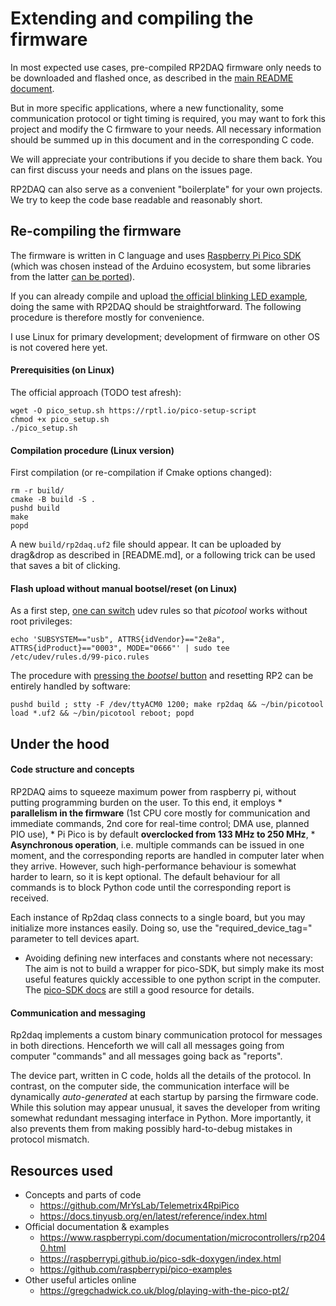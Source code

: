 # Extending and compiling the firmware 

In most expected use cases, pre-compiled RP2DAQ firmware only needs to be downloaded and flashed once, as described in the [main README document](README.md).

But in more specific applications, where a new functionality, some communication protocol or tight timing is required, you may want to fork this project and modify the C firmware to your needs. All necessary information should be summed up in this document and in the corresponding C code.

We will appreciate your contributions if you decide to share them back. You can first discuss your needs and plans on the issues page.

RP2DAQ can also serve as a convenient "boilerplate" for your own projects. We try to keep the code base readable and reasonably short.


## Re-compiling the firmware

The firmware is written in C language and uses [Raspberry Pi Pico SDK](https://raspberrypi.github.io/pico-sdk-doxygen/) (which was chosen instead of the Arduino ecosystem, but some libraries from the latter [can be ported](https://www.hackster.io/fhdm-dev/use-arduino-libraries-with-the-rasperry-pi-pico-c-c-sdk-eff55c)). 

If you can already compile and upload [the official blinking LED example](https://www.raspberrypi.com/news/how-to-blink-an-led-with-raspberry-pi-pico-in-c/), doing the same with RP2DAQ should be straightforward. The following procedure is therefore mostly for convenience. 

I use Linux for primary development; development of firmware on other OS is not covered here yet.

#### Prerequisities (on Linux)

The official approach (TODO test afresh):

    wget -O pico_setup.sh https://rptl.io/pico-setup-script
    chmod +x pico_setup.sh
    ./pico_setup.sh

#### Compilation procedure (Linux version)

First compilation (or re-compilation if Cmake options changed):

    rm -r build/ 
    cmake -B build -S . 
    pushd build 
    make
    popd

A new ```build/rp2daq.uf2``` file should appear. It can be uploaded by drag&drop as described in [README.md], or a following trick can be used that saves a bit of clicking.

#### Flash upload without manual bootsel/reset (on Linux)

As a first step, [one can switch](https://gist.github.com/tjvr/3c406bddfe9ae0a3860a3a5e6b381a93) udev rules so that *picotool* works without root privileges:

    echo 'SUBSYSTEM=="usb", ATTRS{idVendor}=="2e8a", ATTRS{idProduct}=="0003", MODE="0666"' | sudo tee /etc/udev/rules.d/99-pico.rules


The procedure with [pressing the *bootsel* button](https://gist.github.com/Hermann-SW/ca07f46b7f9456de41f0956d81de01a7) and resetting RP2 can be entirely handled by software:

    pushd build ; stty -F /dev/ttyACM0 1200; make rp2daq && ~/bin/picotool load *.uf2 && ~/bin/picotool reboot; popd



## Under the hood

#### Code structure and concepts

RP2DAQ aims to squeeze maximum power from raspberry pi, without putting programming burden on the user. To this end, it employs 
    * **parallelism in the firmware** (1st CPU core mostly for communication and immediate commands, 2nd core for real-time control; DMA use, planned PIO use),
    * Pi Pico is by default **overclocked from 133 MHz to 250 MHz**,
    * **Asynchronous operation**, i.e. multiple commands can be issued in one moment, and the corresponding reports are handled in computer later when they arrive. However, such high-performance behaviour is somewhat harder to learn, so it is kept optional. The default behaviour for all commands is to block Python code until the corresponding report is received. 

Each instance of Rp2daq class connects to a single board, but you may initialize more instances easily. Doing so, use the "required_device_tag=" parameter to tell devices apart.

* Avoiding defining new interfaces and constants where not necessary: The aim is not to build a wrapper for pico-SDK, but simply make its most useful features quickly accessible to one python script in the computer. The [pico-SDK docs](https://raspberrypi.github.io/pico-sdk-doxygen/) are still a good resource for details.

#### Communication and messaging

Rp2daq implements a custom binary communication protocol for messages in both directions. Henceforth we will call all messages going from computer "commands" and all messages going back as "reports".

The device part, written in C code, holds all the details of the protocol. In contrast, on the computer side, the communication interface will be dynamically *auto-generated* at each startup by parsing the firmware code. While this solution may appear unusual, it saves the developer from writing somewhat redundant messaging interface in Python. More importantly, it also prevents them from making possibly hard-to-debug mistakes in protocol mismatch. 


## Resources used

* Concepts and parts of code
    * https://github.com/MrYsLab/Telemetrix4RpiPico
    * https://docs.tinyusb.org/en/latest/reference/index.html
* Official documentation & examples
    * https://www.raspberrypi.com/documentation/microcontrollers/rp2040.html
    * https://raspberrypi.github.io/pico-sdk-doxygen/index.html
    * https://github.com/raspberrypi/pico-examples
* Other useful articles online
    * https://gregchadwick.co.uk/blog/playing-with-the-pico-pt2/

